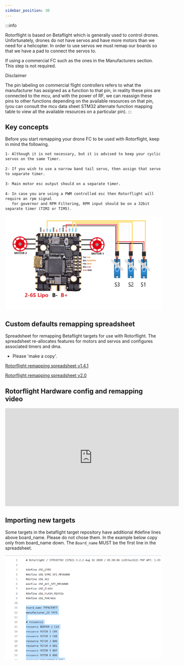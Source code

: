 ```yaml
---
sidebar_position: 30
---
```

:::info 

Rotorflight is based on Betaflight which is generally used to control drones. Unfortunately, drones do not have servos and have more motors than we need for a helicopter. In order to use servos we must remap our boards so that we have a pad to connect the servos to.

If using a commercial FC such as the ones in the Manufacturers section. This step is not required.

Disclaimer

The pin labeling on commercial flight controllers refers to what the manufacturer has assigned as a function to that pin, in reality these pins are connected to the mcu, and with the power of RF, we can reassign these pins to other functions depending on the available resources on that pin, (you can consult the mcu data sheet STM32 alternate function mapping table to view all the available resources on a particular pin).
:::

## Key concepts

Before you start remapping your drone FC to be used with Rotorflight, keep in mind the following.

    1- Although it is not necessary, but it is advised to keep your cyclic servos on the same Timer.

    2- If you wish to use a narrow band tail servo, then assign that servo to separate timer.

    3- Main motor esc output should on a separate timer.

    4- In case you are using a PWM controlled esc then Rotorflight will require an rpm signal
       for governor and RPM Filtering, RPM input should be on a 32bit separate timer (TIM2 or TIM5).

![Mixer Tab](./img/remapping-1.png)

## Custom defaults remapping spreadsheet
Spreadsheet for remapping Betaflight targets for use with Rotorflight. The spreadsheet re-allocates features for motors and servos and configures associated timers and dma.

* Please 'make a copy'. 

[Rotorflight remapping spreadsheet v1.4.1](https://docs.google.com/spreadsheets/d/1m-DhCcTTKnMhXicMjBQc5EqCSAowDk0TqXpZUyZq--A/edit?usp=drivesdk)

[Rotorflight remapping spreadsheet v2.0](https://docs.google.com/spreadsheets/d/1m-DhCcTTKnMhXicMjBQc5EqCSAowDk0TqXpZUyZq--A/edit?usp=drivesdk)

## Rotorflight Hardware config and remapping video
<iframe width="560" height="315" src="https://www.youtube.com/embed/TNAeDaAjzfQ" title="YouTube video player" frameborder="0" allow="accelerometer; autoplay; clipboard-write; encrypted-media; gyroscope; picture-in-picture; web-share" allowfullscreen></iframe>

## Importing new targets 
Some targets in the betaflight target repository have additional #define lines above board_name. Please do not chose them. In the example below copy only from board_name down. The ``Board_name`` MUST be the first line in the spreadsheet.

![Mixer Tab](./img/remapping-2.png)




